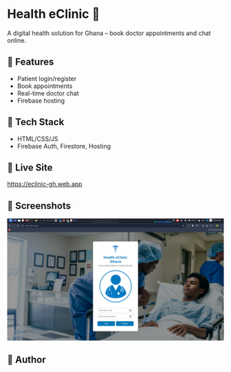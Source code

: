# Health eClinic 🌿
A digital health solution for Ghana – book doctor appointments and chat online.

## 🚀 Features
- Patient login/register
- Book appointments
- Real-time doctor chat
- Firebase hosting

## 📁 Tech Stack
- HTML/CSS/JS
- Firebase Auth, Firestore, Hosting

## 🔗 Live Site
https://eclinic-gh.web.app

## 📸 Screenshots
![Image](image.png)

## 🧠 Author

